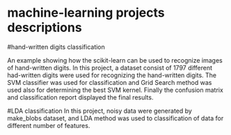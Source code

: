 # machine-learning projects descriptions
#hand-written digits classification


An example showing how the scikit-learn can be used to recognize images of hand-written digits.
In this project, a dataset consist of 1797 different had-written digits were used for recognizing the hand-written digits.
The SVM classifier was used for classification and Grid Search method was used also for determining the best SVM kernel.
Finally the confusion matrix and classification report displayed the final results.




#LDA classification
In this project, noisy data were generated by make_blobs dataset, and LDA method was used to classification of data for different number of features. 

